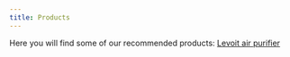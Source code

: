 ```yaml
---
title: Products
---
```


Here you will find some of our recommended products:
[Levoit air purifier](https://amzn.to/3IrH0WF)